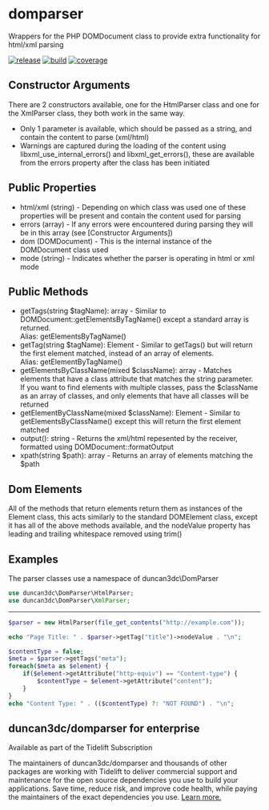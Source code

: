 domparser
=========

Wrappers for the PHP DOMDocument class to provide extra functionality for html/xml parsing

[![release](https://poser.pugx.org/duncan3dc/domparser/version.svg)](https://packagist.org/packages/duncan3dc/domparser)
[![build](https://travis-ci.org/duncan3dc/domparser.svg?branch=master)](https://travis-ci.org/duncan3dc/domparser)
[![coverage](https://codecov.io/gh/duncan3dc/domparser/graph/badge.svg)](https://codecov.io/gh/duncan3dc/domparser)


Constructor Arguments
---------------------
There are 2 constructors available, one for the HtmlParser class and one for the XmlParser class, they both work in the same way.
* Only 1 parameter is available, which should be passed as a string, and contain the content to parse (xml/html)
* Warnings are captured during the loading of the content using libxml_use_internal_errors() and libxml_get_errors(), these are available from the errors property after the class has been initiated


Public Properties
-----------------
* html/xml (string) - Depending on which class was used one of these properties will be present and contain the content used for parsing
* errors (array) - If any errors were encountered during parsing they will be in this array (see [Constructor Arguments])
* dom (DOMDocument) - This is the internal instance of the DOMDocument class used
* mode (string) - Indicates whether the parser is operating in html or xml mode


Public Methods
--------------
* getTags(string $tagName): array - Similar to DOMDocument::getElementsByTagName() except a standard array is returned.  
Alias: getElementsByTagName()
* getTag(string $tagName): Element - Similar to getTags() but will return the first element matched, instead of an array of elements.  
Alias: getElementByTagName()
* getElementsByClassName(mixed $className): array - Matches elements that have a class attribute that matches the string parameter.  
If you want to find elements with multiple classes, pass the $className as an array of classes, and only elements that have all classes will be returned
* getElementByClassName(mixed $className): Element - Similar to getElementsByClassName() except this will return the first element matched
* output(): string - Returns the xml/html repesented by the receiver, formatted using DOMDocument::formatOutput
* xpath(string $path): array - Returns an array of elements matching the $path


Dom Elements
------------
All of the methods that return elements return them as instances of the Element class, this acts similarly to the standard DOMElement class, except it has all of the above methods available, and the nodeValue property has leading and trailing whitespace removed using trim()


Examples
--------

The parser classes use a namespace of duncan3dc\DomParser
```php
use duncan3dc\DomParser\HtmlParser;
use duncan3dc\DomParser\XmlParser;
```

-------------------

```php
$parser = new HtmlParser(file_get_contents("http://example.com"));

echo "Page Title: " . $parser->getTag("title")->nodeValue . "\n";

$contentType = false;
$meta = $parser->getTags("meta");
foreach($meta as $element) {
	if($element->getAttribute("http-equiv") == "Content-type") {
		$contentType = $element->getAttribute("content");
	}
}
echo "Content Type: " . (($contentType) ?: "NOT FOUND") . "\n";
```


## duncan3dc/domparser for enterprise

Available as part of the Tidelift Subscription

The maintainers of duncan3dc/domparser and thousands of other packages are working with Tidelift to deliver commercial support and maintenance for the open source dependencies you use to build your applications. Save time, reduce risk, and improve code health, while paying the maintainers of the exact dependencies you use. [Learn more.](https://tidelift.com/subscription/pkg/packagist-duncan3dc-domparser?utm_source=packagist-duncan3dc-domparser&utm_medium=referral&utm_campaign=readme)
